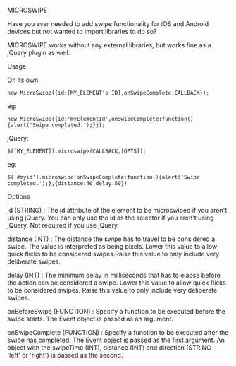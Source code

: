 MICROSWIPE

Have you ever needed to add swipe functionality for iOS and Android devices but not wanted to import libraries to do so?

MICROSWIPE works without any external libraries, but works fine as a jQuery plugin as well.

Usage

On its own:

```new MicroSwipe({id:[MY_ELEMENT's ID],onSwipeComplete:CALLBACK});```

eg:

`new MicroSwipe({id:'myElementId',onSwipeComplete:function(){alert('Swipe completed.');}});`

jQuery:

`$([MY_ELEMENT]).microswipe(CALLBACK,[OPTS]);`

eg:

`$('#myid').microswipe(onSwipeComplete:function(){alert('Swipe completed.');},{distance:40,delay:50})`

Options

id (STRING) : The id attribute of the element to be microswiped if you aren't using jQuery.
You can only use the id as the selector if you aren't using jQuery.
Not required if you use jQuery.

distance (INT)  :   The distance the swipe has to travel to be considered a swipe. The value is interpreted as being pixels. 
Lower this value to allow quick flicks to be considered swipes.Raise this value to only include very deliberate swipes.

delay (INT) :   The minimum delay in milliseconds that has to elapse before the action can be considered a swipe. Lower this value to allow quick flicks to be considered swipes. Raise this value to only include very deliberate swipes.

onBeforeSwipe (FUNCTION) : Specify a function to be executed before the swipe starts. The Event object is passed as an argument.

onSwipeComplete (FUNCTION) : Specify a function to be executed after the swipe has completed. The Event object is passed as the first argument. An object with the swipeTime (INT), distance (INT) and direction (STRING - 'left' or 'right') is passed as the second.


